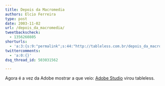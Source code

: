 ```yaml
---
title: Depois da Macromedia
authors: Elcio Ferreira
type: post
date: 2003-11-02
url: /depois_da_macromedia/
tweetbackscheck:
  - 1356260805
shorturls:
  - 'a:3:{s:9:"permalink";s:44:"http://tableless.com.br/depois_da_macromedia";s:7:"tinyurl";s:26:"http://tinyurl.com/3zr3y9g";s:4:"isgd";s:19:"http://is.gd/f5rMpU";}'
twittercomments:
  - 'a:0:{}'
dsq_thread_id: 503031562

---
```

Agora é a vez da Adobe mostrar a que veio: [Adobe Studio][1] virou tableless.

 [1]: http://studio.adobe.com/